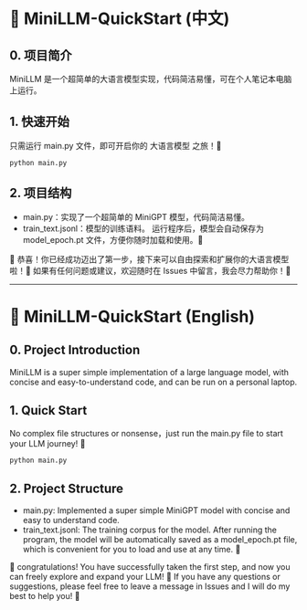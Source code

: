 # 🚀 MiniLLM-QuickStart  (中文)

## 0. 项目简介
MiniLLM 是一个超简单的大语言模型实现，代码简洁易懂，可在个人笔记本电脑上运行。

## 1. 快速开始
只需运行 main.py 文件，即可开启你的 大语言模型 之旅！🚀

`python main.py`


## 2. 项目结构
- main.py：实现了一个超简单的 MiniGPT 模型，代码简洁易懂。
- train_text.jsonl：模型的训练语料。
运行程序后，模型会自动保存为 model_epoch.pt 文件，方便你随时加载和使用。💾


🎉 恭喜！你已经成功迈出了第一步，接下来可以自由探索和扩展你的大语言模型啦！🌟
如果有任何问题或建议，欢迎随时在 Issues 中留言，我会尽力帮助你！🙏





---
# 🚀 MiniLLM-QuickStart (English)

## 0. Project Introduction
MiniLLM is a super simple implementation of a large language model, with concise and easy-to-understand code, and can be run on a personal laptop.

## 1.  Quick Start
No complex file structures or nonsense，just run the main.py file to start your LLM journey! 🚀

`python main.py`

## 2.  Project Structure
- main.py: Implemented a super simple MiniGPT model with concise and easy to understand code.
- train_text.jsonl: The training corpus for the model.
After running the program, the model will be automatically saved as a model_epoch.pt file, which is convenient for you to load and use at any time. 💾


🎉  congratulations! You have successfully taken the first step, and now you can freely explore and expand your LLM! 🌟
If you have any questions or suggestions, please feel free to leave a message in Issues and I will do my best to help you! 🙏
